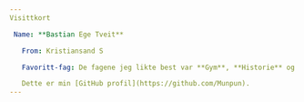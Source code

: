 ```yaml
---
Visittkort

 Name: **Bastian Ege Tveit**

   From: Kristiansand S

   Favoritt-fag: De fagene jeg likte best var **Gym**, **Historie** og **Naturfag**.

   Dette er min [GitHub profil](https://github.com/Munpun).
---
```



